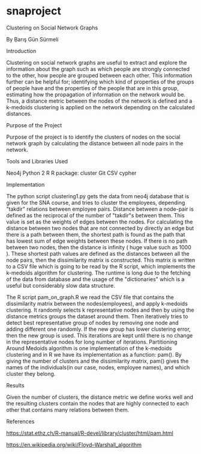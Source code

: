# snaproject

Clustering on Social Network Graphs

By Barış Gün Sürmeli

Introduction

Clustering on social network graphs are useful to extract and explore the information about the graph such as which people are strongly connected to the other, how people are grouped between each other. This information further can be helpful for; identifying which kind of properties of the groups of people have and the properties of the people that are in this group, estimating how the propagation of information on the network would be. Thus, a distance metric between the nodes of the network is defined and a k-medoids clustering is applied on the network depending on the calculated distances.

Purpose of the Project

Purpose of the project is to identify the clusters of nodes on the social network graph by calculating the distance between all node pairs in the network.

Tools and Libraries Used

Neo4j
Python 2
R 
R package: cluster
Git
CSV
cypher

Implementation

The python script clustering1.py gets the data from neo4j database that is given for the SNA course, and tries to cluster the employees, depending "takdir" relations between employee pairs. Distance between a node-pair is defined as the reciprocal of the number of "takdir"s between them. This value is set as the weights of edges between the nodes.
For calculating the distance between two nodes that are not connected by directly an edge but there is a path between them,
the shortest path is found as the path that has lowest sum of edge weights between these nodes.
If there is no path between two nodes, then the distance is infinity ( huge value such as 1000 ).
These shortest path values are defined as the distances between all the node pairs, then the
dissimilarity matrix is constructed. This matrix is written to a CSV file which is going to be read by the R script, which implements the k-medoids algorithm for clustering.
The runtime is long due to the fetching of the data from database and the usage of the "dictionaries" which is a useful but considerably slow data structure.

The R script pam_on_graph.R  we read the CSV file that contains the dissimilarity matrix between the nodes(employees), and apply k-medoids clustering.
It randomly selects k representative nodes and then by using the distance metrics groups the dataset around them.
Then iteratively tries to detect best representative group of nodes by removing one node and adding different one randomly.
If the new group has lower clustering error, then the new group is used. 
This iterations are kept until there is no change in the representative nodes for long number of iterations.
Partitioning Around Medoids algorithm is one implementation of the k-medoids clustering and in R we have its implementation as a function: pam().
By giving the number of clusters and the dissimilarity matrix, pam() gives the names of the individuals(in our case, nodes, employee names), and which cluster they belong.

Results

Given the number of clusters, the distance metric we define works well and the resulting clusters contain the nodes that are highly connected to each other that contains many relations between them.

References

https://stat.ethz.ch/R-manual/R-devel/library/cluster/html/pam.html

https://en.wikipedia.org/wiki/Floyd–Warshall_algorithm

